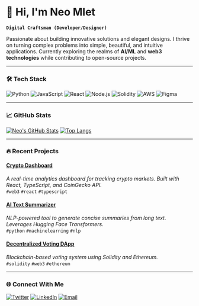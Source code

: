 # 👋 Hi, I'm Neo Mlet

**`Digital Craftsman (Developer/Designer)`**  

Passionate about building innovative solutions and elegant designs. I thrive on turning complex problems into simple, beautiful, and intuitive applications. Currently exploring the realms of **AI/ML** and **web3 technologies** while contributing to open-source projects.

---

### 🛠️ Tech Stack

![Python](https://img.shields.io/badge/-Python-3776AB?style=flat&logo=python&logoColor=white)
![JavaScript](https://img.shields.io/badge/-JavaScript-F7DF1E?style=flat&logo=javascript&logoColor=black)
![React](https://img.shields.io/badge/-React-61DAFB?style=flat&logo=react&logoColor=black)
![Node.js](https://img.shields.io/badge/-Node.js-339933?style=flat&logo=node.js&logoColor=white)
![Solidity](https://img.shields.io/badge/-Solidity-363636?style=flat&logo=solidity&logoColor=white)
![AWS](https://img.shields.io/badge/-AWS-232F3E?style=flat&logo=amazon-aws)
![Figma](https://img.shields.io/badge/-Figma-F24E1E?style=flat&logo=figma&logoColor=white)

---

### 📈 GitHub Stats

[![Neo's GitHub Stats](https://github-readme-stats.vercel.app/api?username=neomlet&show_icons=true&theme=radical)](https://github.com/neomlet)
[![Top Langs](https://github-readme-stats.vercel.app/api/top-langs/?username=neomlet&layout=compact&theme=radical)](https://github.com/neomlet)

---

### 🔥 Recent Projects

#### [Crypto Dashboard](https://github.com/neomlet/crypto-dash)  
_A real-time analytics dashboard for tracking crypto markets. Built with React, TypeScript, and CoinGecko API._  
`#web3` `#react` `#typescript`

#### [AI Text Summarizer](https://github.com/neomlet/ai-summarizer)  
_NLP-powered tool to generate concise summaries from long text. Leverages Hugging Face Transformers._  
`#python` `#machinelearning` `#nlp`

#### [Decentralized Voting DApp](https://github.com/neomlet/voting-dapp)  
_Blockchain-based voting system using Solidity and Ethereum._  
`#solidity` `#web3` `#ethereum`

---

### 🌐 Connect With Me

[![Twitter](https://img.shields.io/badge/-Twitter-1DA1F2?style=flat&logo=twitter&logoColor=white)](https://twitter.com/neomlet)
[![LinkedIn](https://img.shields.io/badge/-LinkedIn-0A66C2?style=flat&logo=linkedin)](https://linkedin.com/in/neomlet)
[![Email](https://img.shields.io/badge/-Email-D14836?style=flat&logo=gmail&logoColor=white)](mailto:good.bqw@gmail.com)
